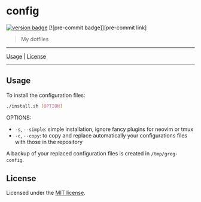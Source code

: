 # config

[![version badge]][doc link]
[![pre-commit badge]][pre-commit link]

> My dotfiles

---

[Usage](#usage) |
[License](#license)

---

## Usage

To install the configuration files:

```sh
./install.sh [OPTION]
```

OPTIONS:

+ `-s`, `--simple`: simple installation, ignore fancy plugins for neovim or tmux
+ `-c`, `--copy`: to copy and replace automatically your configurations files with
  those in the repository

A backup of your replaced configuration files is created in `/tmp/greg-config`.

## License

Licensed under the [MIT license][license link].

[doc link]: https://github.com/GregoireHENRY/config
[license link]: https://github.com/GregoireHENRY/config/blob/main/LICENSE
[version badge]: https://img.shields.io/badge/version-0.2-blue
